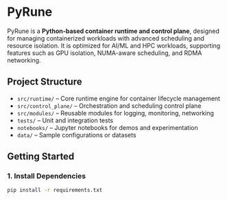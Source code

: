 # PyRune

PyRune is a **Python-based container runtime and control plane**, designed for managing containerized workloads with advanced scheduling and resource isolation. It is optimized for AI/ML and HPC workloads, supporting features such as GPU isolation, NUMA-aware scheduling, and RDMA networking.

## Project Structure

- `src/runtime/` – Core runtime engine for container lifecycle management
- `src/control_plane/` – Orchestration and scheduling control plane
- `src/modules/` – Reusable modules for logging, monitoring, networking
- `tests/` – Unit and integration tests
- `notebooks/` – Jupyter notebooks for demos and experimentation
- `data/` – Sample configurations or datasets

## Getting Started

### 1. Install Dependencies
```bash
pip install -r requirements.txt

